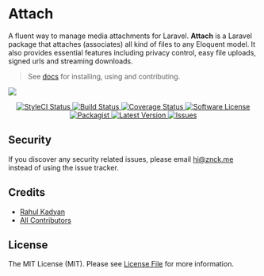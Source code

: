 # Attach

A fluent way to manage media attachments for Laravel. **Attach** is a Laravel package that attaches (associates) all kind of files to any Eloquent model. It also provides essential features including privacy control, easy file uploads, signed urls and streaming downloads.

> See [docs](http://znck.me/attach/installation) for installing, using and contributing.

![](http://znck.me/attach/assets/images/cover.png)

<p align="center">
  <a href="https://styleci.io/repos/59930684">
    <img src="https://styleci.io/repos/59930684/shield" alt="StyleCI Status" />
  </a>
  <a href="https://circleci.com/gh/znck/attach">
    <img src="https://circleci.com/gh/znck/attach.svg?style=svg" alt="Build Status" />
  </a>
  <a href="https://coveralls.io/github/znck/attach?branch=master">
    <img src="https://coveralls.io/repos/github/znck/attach/badge.svg?branch=master&style=flat-square" alt="Coverage Status" />
  </a>
  <a href="LICENSE">
    <img src="https://img.shields.io/badge/license-MIT-brightgreen.svg?style=flat-square" alt="Software License" />
  </a>
  <a href="https://packagist.org/packages/znck/attach">
    <img src="https://img.shields.io/packagist/v/znck/attach.svg?style=flat-square" alt="Packagist" />
  </a>
  <a href="https://github.com/znck/attach/releases">
    <img src="https://img.shields.io/github/release/znck/attach.svg?style=flat-square" alt="Latest Version" />
  </a>

  <a href="https://github.com/znck/attach/issues">
    <img src="https://img.shields.io/github/issues/znck/attach.svg?style=flat-square" alt="Issues" />
  </a>
</p>


## Security

If you discover any security related issues, please email hi@znck.me instead of using the issue tracker.

## Credits

- [Rahul Kadyan][link-author]
- [All Contributors][link-contributors]

## License

The MIT License (MIT). Please see [License File][LICENSE] for more information.

[LICENSE]: http://znck.me/attach/license
[link-author]: https://github.com/znck
[link-contributors]: https://github.com/znck/attach/contributors
